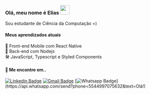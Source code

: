 ### Olá, meu nome é Elias <img src="https://media.giphy.com/media/hvRJCLFzcasrR4ia7z/giphy.gif" width="30" >
Sou estudante de Ciência da Computação =)

####  Meus aprendizados atuais

📲 Front-end Mobile com React Native  
📡 Back-end com Nodejs  
🛠️ JavaScript, Typescript e Styled Components 


#### 💬 Me encontre em..

[![Linkedin Badge](https://img.shields.io/badge/-LinkedIn-blue?style=flat-square&logo=Linkedin&logoColor=white&link=https://www.linkedin.com/in/elias-lima-da-silva-a933a713a/)](https://www.linkedin.com/in/elias-lima-da-silva-a933a713a/) 
[![Gmail Badge](https://img.shields.io/badge/-sci.eliaslima@gmail.com-c14438?style=flat-square&logo=Gmail&logoColor=white&link=mailto:sci.eliaslima@gmail.com)](mailto:sci.eliaslima@gmail.com)
[![Whatsapp Badge](https://img.shields.io/badge/-Whatsapp-4CA143?style=flat-square&labelColor=4CA143&logo=whatsapp&logoColor=white&link=https://api.whatsapp.com/send?phone=5544997075632&text=Olá!)](https://api.whatsapp.com/send?phone=5544997075632&text=Olá!)



